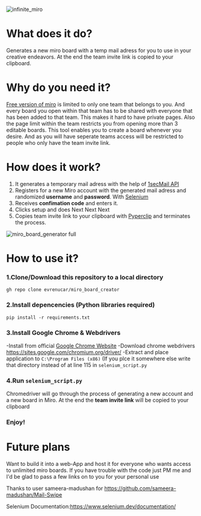 ![infinite_miro](https://user-images.githubusercontent.com/34896403/151657996-44cd552f-a443-49af-9cff-d027befb27dc.gif)



# What does it do?
Generates a new miro board with a temp mail adress for you to use in your creative endeavors. At the end the team invite link is copied to your clipboard.

# Why do you need it?
[Free version of miro](https://miro.com/pricing/) is limited to only one team that belongs to you. And every board you open within that team has to be shared with everyone that has been added to that team. This makes it hard to have private pages. Also the page limit within the team restricts you from opening more than 3 editable boards.
This tool enables you to create a board whenever you desire. And as you will have seperate teams access will be restricted to people who only have the team invite link.


# How does it work?
1. It generates a temporary mail adress with the help of [1secMail API](https://www.1secmail.com/api/)
2. Registers for a new Miro account with the generated mail adress and randomized **username** and **password**. With [Selenium](https://www.selenium.dev/) 
3. Receives **confimation code** and enters it.
4. Clicks setup and does Next Next Next
5. Copies team invite link to your clipboard with [Pyperclip](pyperclip) and terminates the process.

![miro_board_generator full](https://user-images.githubusercontent.com/34896403/151537904-6623d0ca-d08c-4386-a2f1-528e4c2e6542.gif)


# How to use it?
### 1.Clone/Download this repository to a local directory
`gh repo clone evrenucar/miro_board_creator`

### 2.Install depencencies (Python libraries required)
`pip install -r requirements.txt`

### 3.Install Google Chrome & Webdrivers
-Install from official [Google Chrome Website](https://www.google.com/intl/tr_tr/chrome/)
-Download chrome webdrivers https://sites.google.com/chromium.org/driver/
-Extract and place application to `C:\Program Files (x86)` (If you plce it somewhere else write that directory instead of <!--PATH = "C:\Program Files (x86)\chromedriver.exe" --> at line 115 in `selenium_script.py`

### 4.Run `selenium_script.py`
Chromedriver will go through the process of generating a new account and a new board in Miro. At the end the **team invite link** will be copied to your clipboard

### Enjoy!

# Future plans
Want to build it into a web-App and host it for everyone who wants access to unlimited miro boards. If you have trouble with the code just PM me and I'd be glad to pass a few links on to you for your personal use

Thanks to user sameera-madushan for https://github.com/sameera-madushan/Mail-Swipe

Selenium Documentation:https://www.selenium.dev/documentation/
